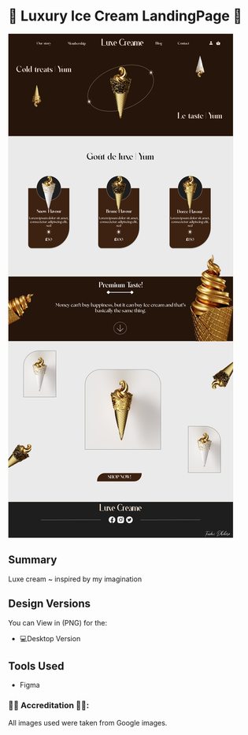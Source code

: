 # 🍦 Luxury Ice Cream LandingPage 🍦


![desktopui](https://github.com/TendaiPhikiso/LuxuryIceCreamLandingPage/blob/main/IceCreamLandingPage.png)

## Summary
Luxe cream ~ inspired by my imagination

## Design Versions 
You can View in (PNG) for the:

* 💻Desktop Version 

## Tools Used 
* Figma

### 👏🏽 Accreditation 👏🏽:
All images used were taken from Google images.
